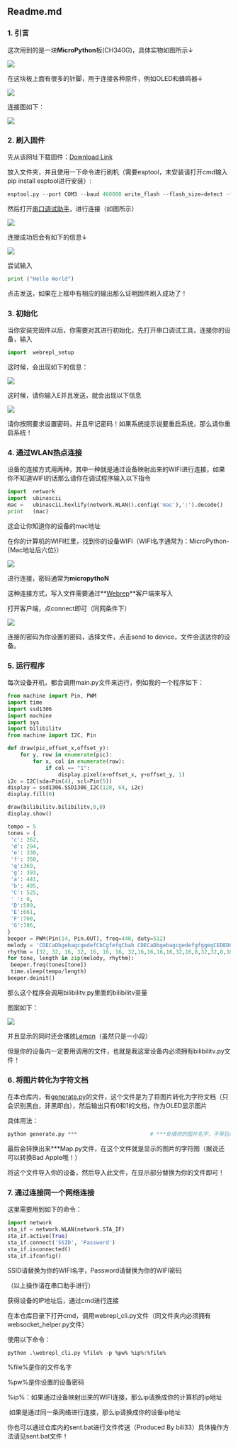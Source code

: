 ## Readme.md

### 1. 引言

这次用到的是一块**MicroPython**板(CH340G)，具体实物如图所示↓

![](MicroPython.jpg)

在这块板上面有很多的针脚，用于连接各种原件，例如OLED和蜂鸣器↓

![](OLED&BEEPER.jpg)

连接图如下：

![](link.png)

### 2. 刷入固件

先从该网址下载固件：[Download Link](http://micropython.org/resources/firmware/esp8266-20180511-v1.9.4.bin)

放入文件夹，并且使用一下命令进行刷机（需要esptool，未安装请打开cmd输入pip install esptool进行安装）: 

```python
esptool.py --port COM3 --baud 460800 write_flash --flash_size=detect -fm dio 0 esp8266-20180511-v1.9.4.bin
```

然后打开[串口调试助手](Serial.exe)，进行连接（如图所示）

![](Connect.png)

连接成功后会有如下的信息↓

![](message.png)

尝试输入

```python
print ("Hello World")
```

点击发送，如果在上框中有相应的输出那么证明固件刷入成功了！

### 3. 初始化

当你安装完固件以后，你需要对其进行初始化，先打开串口调试工具，连接你的设备，输入

```python
import	webrepl_setup
```

这时候，会出现如下的信息：

![](E.png)

这时候，请你输入E并且发送，就会出现以下信息

![](pw.png)

请你按照要求设置密码，并且牢记密码！如果系统提示说要重启系统，那么请你重启系统！

### 4. 通过WLAN热点连接

设备的连接方式用两种，其中一种就是通过设备映射出来的WIFI进行连接，如果你不知道WIFI的话那么请你在调试程序输入以下指令

```python
import	network
import	ubinascii
mac	=	ubinascii.hexlify(network.WLAN().config('mac'),':').decode()
print	(mac)
```

这会让你知道你的设备的mac地址

在你的计算机的WIFI栏里，找到你的设备WIFI（WIFI名字通常为：MicroPython-{Mac地址后六位}）

![](wifi.png)

进行连接，密码通常为**micropythoN**

这种连接方式，写入文件需要通过**[Webrep](.\webrepl-master\webrepl.html)**客户端来写入

打开客户端，点connect即可（同网条件下）

![](web.png)

连接的密码为你设置的密码，选择文件，点击send to device，文件会送达你的设备。



### 5. 运行程序

每次设备开机，都会调用main.py文件来运行，例如我的一个程序如下：

```python
from machine import Pin, PWM
import time
import ssd1306
import machine
import sys
import bilibilitv
from machine import I2C, Pin

def draw(pic,offset_x,offset_y):
    for y, row in enumerate(pic):
        for x, col in enumerate(row):
            if col == "1":
                display.pixel(x+offset_x, y+offset_y, 1)
i2c = I2C(sda=Pin(4), scl=Pin(5))
display = ssd1306.SSD1306_I2C(128, 64, i2c)
display.fill(0)

draw(bilibilitv.bilibilitv,0,0)
display.show()

tempo = 5
tones = {
 'c': 262,
 'd': 294,
 'e': 330,
 'f': 350,
 'q':369, 
 'g': 393,
 'a': 441,
 'b': 495,
 'C': 525,
 ' ': 0,
 'D':589,
 'E':661,
 'F':700,
 'G':786,
}
beeper = PWM(Pin(14, Pin.OUT), freq=440, duty=512)
melody = 'CDECaDbgebagcgedefCbCgfefqCbab CDECaDbgebagcgedefgfggegCEDEDCC'
rhythm = [32, 32, 16, 32, 16, 16, 16, 32,16,16,16,16,32,16,8,32,32,8,16,32,32,8,16,32,32,8,16,32,32,8,  32  ,32, 8, 16, 32, 16, 16, 16, 32,16,16,16,16,32,16,8,32,32,8,16,32,32,16,16,16,16,16,32,16,32,8]
for tone, length in zip(melody, rhythm):
 beeper.freq(tones[tone])
 time.sleep(tempo/length)
beeper.deinit()
```

那么这个程序会调用bilibilitv.py里面的bilibilitv变量

图案如下：

![](OLED-bilibili.jpg)

并且显示的同时还会播放[Lemon](https://music.163.com/#/song?id=536622304)（虽然只是一小段）

但是你的设备内一定要用调用的文件，也就是我这里设备内必须拥有bilibilitv.py文件！

### 6. 将图片转化为字符文档

在本仓库内，有[generate.py](generate.py)的文件，这个文件是为了将图片转化为字符文档（只会识别黑白，非黑即白），然后输出只有0和1的文档，作为OLED显示图片

具体用法：

```python
python generate.py ***                       # ***处填你的图片名字，不带后缀名，必须png格式
```

最后会转换出来***Map.py文件，在这个文件就是显示的图片的字符图（据说还可以转换Bad Apple哦！）

将这个文件导入你的设备，然后导入此文件，在显示部分替换为你的文件即可！





### 7. 通过连接同一个网络连接

这里需要用到如下的命令：

```python
import network
sta_if = network.WLAN(network.STA_IF)
sta_if.active(True)
sta_if.connect('SSID', 'Password')
sta_if.isconnected()
sta_if.ifconfig()
```

SSID请替换为你的WIFI名字，Password请替换为你的WIFI密码

（以上操作请在串口助手进行）

获得设备的IP地址后，通过cmd进行连接

在本仓库目录下打开cmd，调用webrepl_cli.py文件（同文件夹内必须拥有websocket_helper.py文件）

使用以下命令：

```
python .\webrepl_cli.py %file% -p %pw% %ip%:%file%
```

%file%是你的文件名字

%pw%是你设置的设备密码

%ip%：如果通过设备映射出来的WIFI连接，那么ip请换成你的计算机的ip地址

​	     如果是通过同一条网络进行连接，那么ip请换成你的设备ip地址



你也可以通过仓库内的sent.bat进行文件传送（Produced By bili33）具体操作方法请见sent.bat文件！

